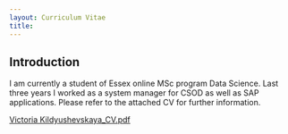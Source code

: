 ```yaml
---
layout: Curriculum Vitae
title: 
---
```





## Introduction 

I am currently a student of Essex online MSc program Data Science. Last three years I worked as a system manager for CSOD as well as SAP applications. Please refer to the attached CV for further information. 


[Victoria Kildyushevskaya_CV.pdf](https://github.com/user-attachments/files/18563897/Victoria.Kildyushevskaya_CV.pdf)
